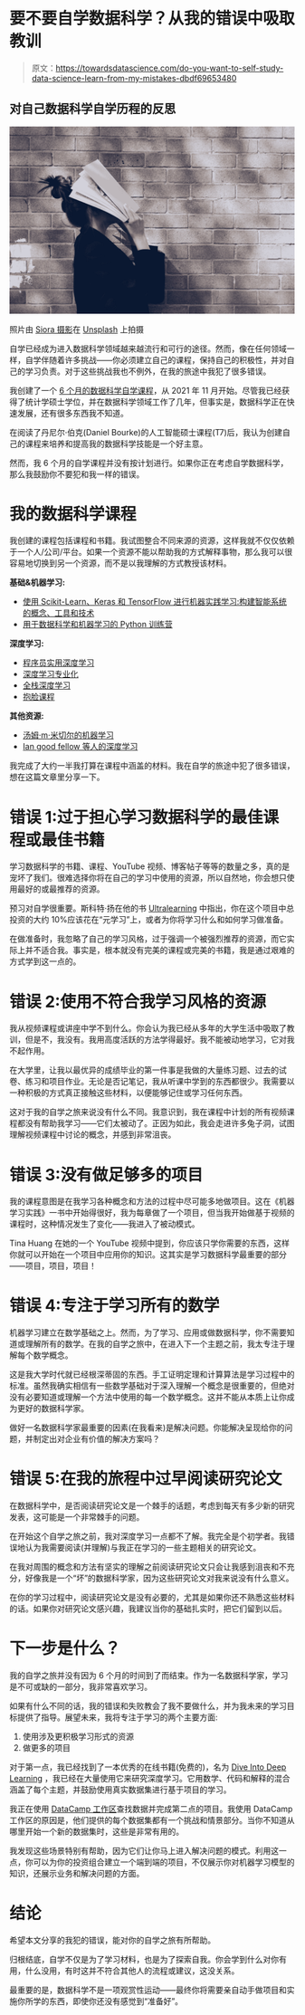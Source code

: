 # 要不要自学数据科学？从我的错误中吸取教训

> 原文：<https://towardsdatascience.com/do-you-want-to-self-study-data-science-learn-from-my-mistakes-dbdf69653480>

## 对自己数据科学自学历程的反思

![](img/c22a4f63e848b88811329b39fceeeb7c.png)

照片由 [Siora 摄影](https://unsplash.com/@siora18?utm_source=unsplash&utm_medium=referral&utm_content=creditCopyText)在 [Unsplash](https://unsplash.com/s/photos/study?utm_source=unsplash&utm_medium=referral&utm_content=creditCopyText) 上拍摄

自学已经成为进入数据科学领域越来越流行和可行的途径。然而，像在任何领域一样，自学伴随着许多挑战——你必须建立自己的课程，保持自己的积极性，并对自己的学习负责。对于这些挑战我也不例外，在我的旅途中我犯了很多错误。

我创建了一个 [6 个月的数据科学自学课程](https://statisticallyrelevant.com/my-data-science-self-study-curriculum/)，从 2021 年 11 月开始。尽管我已经获得了统计学硕士学位，并在数据科学领域工作了几年，但事实是，数据科学正在快速发展，还有很多东西我不知道。

在阅读了丹尼尔·伯克(Daniel Bourke)的人工智能硕士课程(T7)后，我认为创建自己的课程来培养和提高我的数据科学技能是一个好主意。

然而，我 6 个月的自学课程并没有按计划进行。如果你正在考虑自学数据科学，那么我鼓励你不要犯和我一样的错误。

# 我的数据科学课程

我创建的课程包括课程和书籍。我试图整合不同来源的资源，这样我就不仅仅依赖于一个人/公司/平台。如果一个资源不能以帮助我的方式解释事物，那么我可以很容易地切换到另一个资源，而不是以我理解的方式教授该材料。

**基础&机器学习:**

*   [使用 Scikit-Learn、Keras 和 TensorFlow 进行机器实践学习:构建智能系统的概念、工具和技术](https://www.amazon.com/Hands-Machine-Learning-Scikit-Learn-TensorFlow-ebook-dp-B07XGF2G87/dp/B07XGF2G87/ref=mt_other?_encoding=UTF8&me=&qid=1635681906)
*   [用于数据科学和机器学习的 Python 训练营](https://www.udemy.com/course/python-for-data-science-and-machine-learning-bootcamp/)

**深度学习:**

*   [程序员实用深度学习](https://course.fast.ai/)
*   [深度学习专业化](https://www.coursera.org/specializations/deep-learning?isNewUser=true&utm_campaign=WebsiteCoursesDLSTopButton&utm_medium=institutions&utm_source=deeplearningai#about)
*   [全栈深度学习](https://fullstackdeeplearning.com/spring2021/)
*   [抱脸课程](https://huggingface.co/course/chapter0?fw=pt)

**其他资源:**

*   [汤姆·m·米切尔的机器学习](https://www.amazon.com/Machine-Learning-Tom-M-Mitchell-ebook/dp/B09JQS22GS/)
*   [Ian good fellow 等人的深度学习](https://www.amazon.com/Deep-Learning-Adaptive-Computation-Machine-ebook/dp/B08FH8Y533/)

我完成了大约一半我打算在课程中涵盖的材料。我在自学的旅途中犯了很多错误，想在这篇文章里分享一下。

# 错误 1:过于担心学习数据科学的最佳课程或最佳书籍

学习数据科学的书籍、课程、YouTube 视频、博客帖子等等的数量之多，真的是宠坏了我们。很难选择你将在自己的学习中使用的资源，所以自然地，你会想只使用最好的或最推荐的资源。

预习对自学很重要。斯科特·扬在他的书 [Ultralearning](https://www.scotthyoung.com/blog/ultralearning/) 中指出，你在这个项目中总投资的大约 10%应该花在“元学习”上，或者为你将学习什么和如何学习做准备。

在做准备时，我忽略了自己的学习风格，过于强调一个被强烈推荐的资源，而它实际上并不适合我。事实是，根本就没有完美的课程或完美的书籍，我是通过艰难的方式学到这一点的。

# 错误 2:使用不符合我学习风格的资源

我从视频课程或讲座中学不到什么。你会认为我已经从多年的大学生活中吸取了教训，但是不，我没有。我用高度活跃的方法学得最好。我不能被动地学习，它对我不起作用。

在大学里，让我以最优异的成绩毕业的第一件事是我做的大量练习题、过去的试卷、练习和项目作业。无论是否记笔记，我从听课中学到的东西都很少。我需要以一种积极的方式真正接触这些材料，以便能够记住或学习任何东西。

这对于我的自学之旅来说没有什么不同。我意识到，我在课程中计划的所有视频课程都没有帮助我学习——它们太被动了。正因为如此，我会走进许多兔子洞，试图理解视频课程中讨论的概念，并感到非常沮丧。

# 错误 3:没有做足够多的项目

我的课程意图是在我学习各种概念和方法的过程中尽可能多地做项目。这在《机器学习实践》一书中开始得很好，我为每章做了一个项目，但当我开始做基于视频的课程时，这种情况发生了变化——我进入了被动模式。

Tina Huang 在她的一个 YouTube 视频中提到，你应该只学你需要的东西，这样你就可以开始在一个项目中应用你的知识。这其实是学习数据科学最重要的部分——项目，项目，项目！

# 错误 4:专注于学习所有的数学

机器学习建立在数学基础之上。然而，为了学习、应用或做数据科学，你不需要知道或理解所有的数学。在我的自学之旅中，在进入下一个主题之前，我太专注于理解每个数学概念。

这是我大学时代就已经根深蒂固的东西。手工证明定理和计算算法是学习过程中的标准。虽然我确实相信有一些数学基础对于深入理解一个概念是很重要的，但绝对没有必要知道或理解一个方法中使用的每一个数学概念。这并不能从本质上让你成为更好的数据科学家。

做好一名数据科学家最重要的因素(在我看来)是解决问题。你能解决呈现给你的问题，并制定出对企业有价值的解决方案吗？

# 错误 5:在我的旅程中过早阅读研究论文

在数据科学中，是否阅读研究论文是一个棘手的话题，考虑到每天有多少新的研究发表，这可能是一个非常棘手的问题。

在开始这个自学之旅之前，我对深度学习一点都不了解。我完全是个初学者。我错误地认为我需要阅读(并理解)与我正在学习的一些主题相关的研究论文。

在我对周围的概念和方法有坚实的理解之前阅读研究论文只会让我感到沮丧和不充分，好像我是一个“坏”的数据科学家，因为这些研究论文对我来说没有什么意义。

在你的学习过程中，阅读研究论文是没有必要的，尤其是如果你还不熟悉这些材料的话。如果你对研究论文感兴趣，我建议当你的基础扎实时，把它们留到以后。

# 下一步是什么？

我的自学之旅并没有因为 6 个月的时间到了而结束。作为一名数据科学家，学习是不可或缺的一部分，我非常喜欢学习。

如果有什么不同的话，我的错误和失败教会了我不要做什么，并为我未来的学习目标提供了指导。展望未来，我将专注于学习的两个主要方面:

1.  使用涉及更积极学习形式的资源
2.  做更多的项目

对于第一点，我已经找到了一本优秀的在线书籍(免费的)，名为 [Dive Into Deep Learning](https://d2l.ai/) ，我已经在大量使用它来研究深度学习。它用数学、代码和解释的混合涵盖了每个主题，并鼓励使用真实数据集进行基于项目的学习。

我正在使用 [DataCamp 工作区](https://www.datacamp.com/workspace)查找数据并完成第二点的项目。我使用 DataCamp 工作区的原因是，他们提供的每个数据集都有一个挑战和情景部分。当你不知道从哪里开始一个新的数据集时，这些是非常有用的。

我发现这些场景特别有帮助，因为它们让你马上进入解决问题的模式。利用这一点，你可以为你的投资组合建立一个端到端的项目，不仅展示你对机器学习模型的知识，还展示业务和解决问题的方面。

# 结论

希望本文分享的我犯的错误，能对你的自学之旅有所帮助。

归根结底，自学不仅是为了学习材料，也是为了探索自我。你会学到什么对你有用，什么没用，有时这并不符合其他人的流程或建议，这没关系。

最重要的是，数据科学不是一项观赏性运动——最终你将需要亲自动手做项目和实施你所学的东西，即使你还没有感觉到“准备好”。